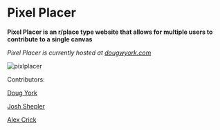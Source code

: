 # Pixel Placer


**Pixel Placer is an r/place type website that allows for multiple users to contribute to a single canvas**

*Pixel Placer is currently hosted at [dougwyork.com](https://dougwyork.com)*

![pixlplacer](https://user-images.githubusercontent.com/26613326/51764681-c2b65c80-20a3-11e9-83e9-6d89bcb26dfe.png)



Contributors:

[Doug York](mailto:dwyork@purdue.edu)

[Josh Shepler](mailto:jdsheple@purdue.edu)

[Alex Crick](mailto:amcrick@purdue.edu) 



